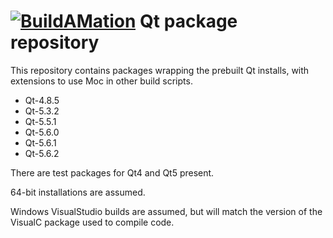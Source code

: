 # [![BuildAMation](http://buildamation.com/BAM-small.png)](https://github.com/markfinal/BuildAMation) Qt package repository

This repository contains packages wrapping the prebuilt Qt installs, with extensions to use Moc in other build scripts.

* Qt-4.8.5
* Qt-5.3.2
* Qt-5.5.1
* Qt-5.6.0
* Qt-5.6.1
* Qt-5.6.2

There are test packages for Qt4 and Qt5 present.

64-bit installations are assumed.

Windows VisualStudio builds are assumed, but will match the version of the VisualC package used to compile code.
